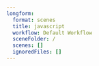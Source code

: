 ```yaml
---
longform:
  format: scenes
  title: javascript
  workflow: Default Workflow
  sceneFolder: /
  scenes: []
  ignoredFiles: []
---
```

